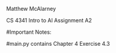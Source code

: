 Matthew McAlarney

CS 4341 Intro to AI Assignment A2

#Important Notes:

#main.py contains Chapter 4 Exercise 4.3
